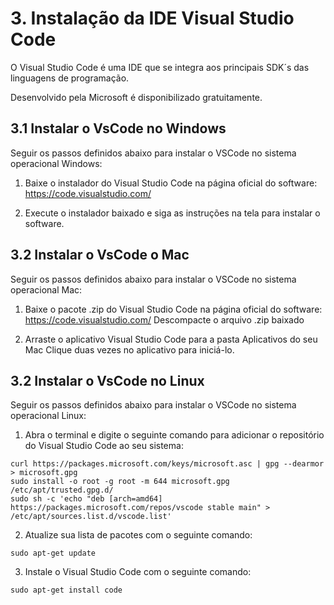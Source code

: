 # 3. Instalação da IDE Visual Studio Code #
>
O Visual Studio Code é uma IDE que se integra aos principais SDK´s das linguagens de
programação.
>
>
Desenvolvido pela Microsoft é disponibilizado gratuitamente.  


## 3.1 Instalar o VsCode no Windows ##
>
Seguir os passos definidos abaixo para instalar o VSCode no sistema operacional Windows:
>
>
1. Baixe o instalador do Visual Studio Code na página oficial do software: https://code.visualstudio.com/
>
>
2. Execute o instalador baixado e siga as instruções na tela para instalar o software.
>

## 3.2 Instalar o VsCode o Mac ##
>
Seguir os passos definidos abaixo para instalar o VSCode no sistema operacional Mac:
>

>
1. Baixe o pacote .zip do Visual Studio Code na página oficial do software: https://code.visualstudio.com/
Descompacte o arquivo .zip baixado
>
>
2. Arraste o aplicativo Visual Studio Code para a pasta Aplicativos do seu Mac
Clique duas vezes no aplicativo para iniciá-lo.
>

## 3.2 Instalar o VsCode no Linux ##

>
Seguir os passos definidos abaixo para instalar o VSCode no sistema operacional Linux:
>
>
1. Abra o terminal e digite o seguinte comando para adicionar o repositório do Visual Studio Code ao seu sistema:
>>
```
curl https://packages.microsoft.com/keys/microsoft.asc | gpg --dearmor > microsoft.gpg
sudo install -o root -g root -m 644 microsoft.gpg /etc/apt/trusted.gpg.d/
sudo sh -c 'echo "deb [arch=amd64] https://packages.microsoft.com/repos/vscode stable main" > /etc/apt/sources.list.d/vscode.list'

```
>>
>
2. Atualize sua lista de pacotes com o seguinte comando:
>>
```
sudo apt-get update
```
>>> 
>

>
3. Instale o Visual Studio Code com o seguinte comando:
>>
```
sudo apt-get install code
```
>>
>



